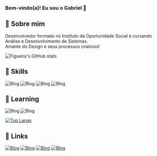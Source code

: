 
### Bem-vindo(a)! Eu sou o Gabriel 🤙

## 👤 Sobre mim
Desenvolvedor formado no Instituto da Oportunidade Social e cursando Análise e Desenvolvimento de Sistemas.
<br> Amante do Design e seus processos criativos!

![Figueira's GitHub stats](https://github-readme-stats.vercel.app/api?username=figueiraz&show_icons=true&theme=radical)

## 🚀 Skills
![Blog](https://img.shields.io/badge/HTML5-E34F26?style=for-the-badge&logo=html5&logoColor=white)
![Blog](https://img.shields.io/badge/CSS3-1572B6?style=for-the-badge&logo=css3&logoColor=white)
![Blog](https://img.shields.io/badge/Figma-F24E1E?style=for-the-badge&logo=figma&logoColor=white)
![Blog](https://img.shields.io/badge/JavaScript-F7DF1E?style=for-the-badge&logo=javascript&logoColor=black)

## 📗 Learning
![Blog](https://img.shields.io/badge/PHP-777BB4?style=for-the-badge&logo=php&logoColor=white)
![Blog](https://img.shields.io/badge/Node.js-43853D?style=for-the-badge&logo=node.js&logoColor=white)


[![Top Langs](https://github-readme-stats.vercel.app/api/top-langs/?username=figueiraz&layout=compact)](https://github.com/figueiraz/github-readme-stats)

## 🔗 Links
[![Blog](https://img.shields.io/badge/website-000000?style=for-the-badge&logo=About.me&logoColor=white)](https://github.com/figueiraz)
[![Blog](https://img.shields.io/badge/LinkedIn-0077B5?style=for-the-badge&logo=linkedin&logoColor=white)](https://www.instagram.com/gabrielfigueiraz/)
[![Blog](https://img.shields.io/badge/Instagram-E4405F?style=for-the-badge&logo=instagram&logoColor=white)](https://www.instagram.com/gabrielfigueiraz/)
[![Blog](https://img.shields.io/badge/YouTube-FF0000?style=for-the-badge&logo=youtube&logoColor=white)](https://www.youtube.com/channel/UC6DfVSmF2Tk1GFhWaw_NNiA)



